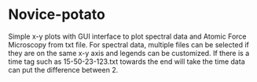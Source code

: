 # Novice-potato
Simple x-y plots with GUI interface to plot spectral data and Atomic Force Microscopy from txt file. 
For spectral data, multiple files can be selected if they are on the same x-y axis and legends can be customized.
If there is a time tag such as 15-50-23-123.txt towards the end will take the time data can put the difference between 2.
